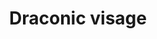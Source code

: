 ---
layout: item
title: Draconic visage
item-id: 11286
datatable: true
id: 11286
name: "Draconic visage"
members: true
lowalch: 300000
highalch: 450000
examine: "It looks like this could be attached to a shield somehow."
monsters:
  - id: 239
    name: "King Black Dragon"
    members: true
    combat_level: 276
    wiki_url: "https://oldschool.runescape.wiki/w/King_Black_Dragon"
    drops:
      - quantity: "1"
        rarity: 0.0002
    image: "https://oldschool.runescape.wiki/images/thumb/e/e9/King_Black_Dragon.png/1200px-King_Black_Dragon.png?d25f0"
  - id: 252
    name: "Black dragon"
    members: true
    combat_level: 227
    wiki_url: "https://oldschool.runescape.wiki/w/Black_dragon#Level_227"
    drops:
      - quantity: "1"
        rarity: 0.0001
    image: "https://oldschool.runescape.wiki/images/9/9f/Black_dragon.png?b8574"
  - id: 272
    name: "Iron dragon"
    members: true
    combat_level: 189
    wiki_url: "https://oldschool.runescape.wiki/w/Iron_dragon#Normal"
    drops:
      - quantity: "1"
        rarity: 0.0001
    image: "https://oldschool.runescape.wiki/images/4/41/Iron_dragon.png?5b7f9"
  - id: 465
    name: "Skeletal Wyvern"
    members: true
    combat_level: 140
    wiki_url: "https://oldschool.runescape.wiki/w/Skeletal_Wyvern#2"
    drops:
      - quantity: "1"
        rarity: 0.0001
    image: "https://oldschool.runescape.wiki/images/thumb/6/6f/Skeletal_Wyvern.png/1200px-Skeletal_Wyvern.png?6d52e"
  - id: 2919
    name: "Mithril dragon"
    members: true
    combat_level: 304
    wiki_url: "https://oldschool.runescape.wiki/w/Mithril_dragon"
    drops:
      - quantity: "1"
        rarity: 0.0001
    image: "https://oldschool.runescape.wiki/images/9/94/Mithril_dragon.png?956ac"
  - id: 6593
    name: "Lava dragon"
    members: true
    combat_level: 252
    wiki_url: "https://oldschool.runescape.wiki/w/Lava_dragon"
    drops:
      - quantity: "1"
        rarity: 0.0001
    image: "https://oldschool.runescape.wiki/images/d/d9/Lava_dragon.png?3575f"
  - id: 7254
    name: "Iron dragon"
    members: true
    combat_level: 215
    wiki_url: "https://oldschool.runescape.wiki/w/Iron_dragon#Catacombs_of_Kourend"
    drops:
      - quantity: "1"
        rarity: 0.0001
    image: "https://oldschool.runescape.wiki/images/4/41/Iron_dragon.png?5b7f9"
  - id: 7255
    name: "Steel dragon"
    members: true
    combat_level: 274
    wiki_url: "https://oldschool.runescape.wiki/w/Steel_dragon#Catacombs_of_Kourend"
    drops:
      - quantity: "1"
        rarity: 0.0001
    image: "https://oldschool.runescape.wiki/images/0/0b/Steel_dragon.png?dd42e"
  - id: 7273
    name: "Brutal blue dragon"
    members: true
    combat_level: 271
    wiki_url: "https://oldschool.runescape.wiki/w/Brutal_blue_dragon"
    drops:
      - quantity: "1"
        rarity: 0.0001
    image: "https://oldschool.runescape.wiki/images/0/01/Brutal_blue_dragon.png?24f54"
  - id: 7274
    name: "Brutal red dragon"
    members: true
    combat_level: 289
    wiki_url: "https://oldschool.runescape.wiki/w/Brutal_red_dragon"
    drops:
      - quantity: "1"
        rarity: 0.0001
    image: "https://oldschool.runescape.wiki/images/0/0d/Brutal_red_dragon.png?24f54"
  - id: 7275
    name: "Brutal black dragon"
    members: true
    combat_level: 318
    wiki_url: "https://oldschool.runescape.wiki/w/Brutal_black_dragon"
    drops:
      - quantity: "1"
        rarity: 0.0001
    image: "https://oldschool.runescape.wiki/images/a/a2/Brutal_black_dragon.png?24f54"
  - id: 7861
    name: "Black dragon"
    members: true
    combat_level: 247
    wiki_url: "https://oldschool.runescape.wiki/w/Black_dragon#Level_247"
    drops:
      - quantity: "1"
        rarity: 0.0001
    image: "https://oldschool.runescape.wiki/images/9/9f/Black_dragon.png?b8574"
  - id: 8030
    name: "Adamant dragon"
    members: true
    combat_level: 338
    wiki_url: "https://oldschool.runescape.wiki/w/Adamant_dragon"
    drops:
      - quantity: "1"
        rarity: 0.00011111111111111112
    image: "https://oldschool.runescape.wiki/images/a/a7/Adamant_dragon.png?ece40"
  - id: 8060
    name: "Vorkath"
    members: true
    combat_level: 392
    wiki_url: "https://oldschool.runescape.wiki/w/Vorkath#Dragon_Slayer_II"
    drops:
      - quantity: "1"
        rarity: 0.0002
    image: "https://oldschool.runescape.wiki/images/thumb/9/9a/Vorkath.png/1200px-Vorkath.png?1ce3f"
  - id: 8061
    name: "Vorkath"
    members: true
    combat_level: 732
    wiki_url: "https://oldschool.runescape.wiki/w/Vorkath#Post-quest"
    drops:
      - quantity: "1"
        rarity: 0.0002
    image: "https://oldschool.runescape.wiki/images/thumb/9/9a/Vorkath.png/1200px-Vorkath.png?1ce3f"
---